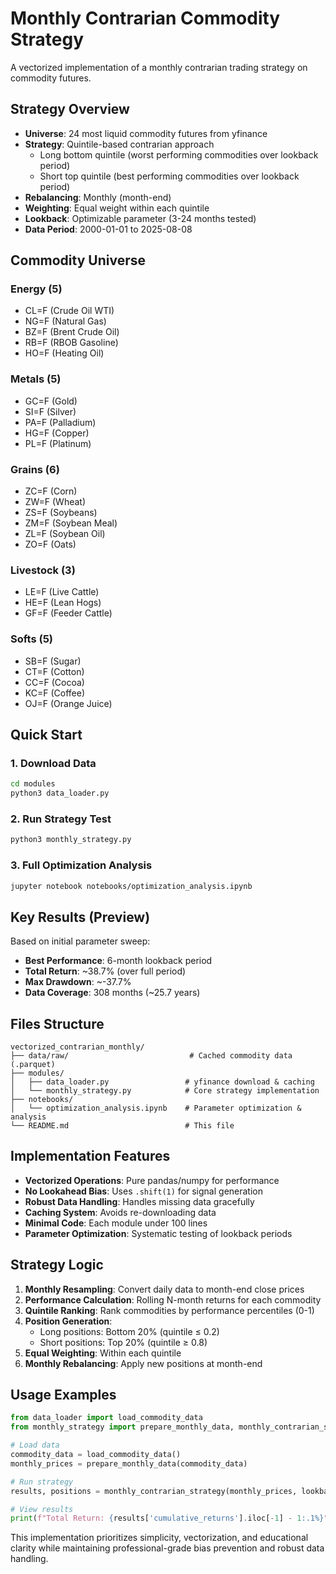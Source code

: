 # Monthly Contrarian Commodity Strategy

A vectorized implementation of a monthly contrarian trading strategy on commodity futures.

## Strategy Overview

- **Universe**: 24 most liquid commodity futures from yfinance
- **Strategy**: Quintile-based contrarian approach
  - Long bottom quintile (worst performing commodities over lookback period)
  - Short top quintile (best performing commodities over lookback period)  
- **Rebalancing**: Monthly (month-end)
- **Weighting**: Equal weight within each quintile
- **Lookback**: Optimizable parameter (3-24 months tested)
- **Data Period**: 2000-01-01 to 2025-08-08

## Commodity Universe

### Energy (5)
- CL=F (Crude Oil WTI)
- NG=F (Natural Gas)
- BZ=F (Brent Crude Oil)
- RB=F (RBOB Gasoline)
- HO=F (Heating Oil)

### Metals (5)
- GC=F (Gold)
- SI=F (Silver) 
- PA=F (Palladium)
- HG=F (Copper)
- PL=F (Platinum)

### Grains (6)
- ZC=F (Corn)
- ZW=F (Wheat)
- ZS=F (Soybeans)
- ZM=F (Soybean Meal)
- ZL=F (Soybean Oil)
- ZO=F (Oats)

### Livestock (3)
- LE=F (Live Cattle)
- HE=F (Lean Hogs)
- GF=F (Feeder Cattle)

### Softs (5)
- SB=F (Sugar)
- CT=F (Cotton)
- CC=F (Cocoa)
- KC=F (Coffee)
- OJ=F (Orange Juice)

## Quick Start

### 1. Download Data
```bash
cd modules
python3 data_loader.py
```

### 2. Run Strategy Test
```bash
python3 monthly_strategy.py
```

### 3. Full Optimization Analysis
```bash
jupyter notebook notebooks/optimization_analysis.ipynb
```

## Key Results (Preview)

Based on initial parameter sweep:
- **Best Performance**: 6-month lookback period
- **Total Return**: ~38.7% (over full period)
- **Max Drawdown**: ~-37.7%
- **Data Coverage**: 308 months (~25.7 years)

## Files Structure

```
vectorized_contrarian_monthly/
├── data/raw/                           # Cached commodity data (.parquet)
├── modules/
│   ├── data_loader.py                 # yfinance download & caching
│   └── monthly_strategy.py            # Core strategy implementation
├── notebooks/
│   └── optimization_analysis.ipynb    # Parameter optimization & analysis
└── README.md                          # This file
```

## Implementation Features

- **Vectorized Operations**: Pure pandas/numpy for performance
- **No Lookahead Bias**: Uses `.shift(1)` for signal generation  
- **Robust Data Handling**: Handles missing data gracefully
- **Caching System**: Avoids re-downloading data
- **Minimal Code**: Each module under 100 lines
- **Parameter Optimization**: Systematic testing of lookback periods

## Strategy Logic

1. **Monthly Resampling**: Convert daily data to month-end close prices
2. **Performance Calculation**: Rolling N-month returns for each commodity
3. **Quintile Ranking**: Rank commodities by performance percentiles (0-1)
4. **Position Generation**: 
   - Long positions: Bottom 20% (quintile ≤ 0.2)
   - Short positions: Top 20% (quintile ≥ 0.8)
5. **Equal Weighting**: Within each quintile
6. **Monthly Rebalancing**: Apply new positions at month-end

## Usage Examples

```python
from data_loader import load_commodity_data
from monthly_strategy import prepare_monthly_data, monthly_contrarian_strategy

# Load data
commodity_data = load_commodity_data()
monthly_prices = prepare_monthly_data(commodity_data)

# Run strategy
results, positions = monthly_contrarian_strategy(monthly_prices, lookback_months=6)

# View results
print(f"Total Return: {results['cumulative_returns'].iloc[-1] - 1:.1%}")
```

This implementation prioritizes simplicity, vectorization, and educational clarity while maintaining professional-grade bias prevention and robust data handling.